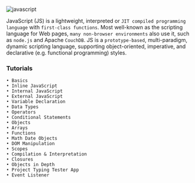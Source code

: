 ![javascript](https://user-images.githubusercontent.com/34129569/41152189-8dd57718-6b30-11e8-8da8-90f490a97bc0.jpg)


JavaScript (JS) is a lightweight, interpreted or `JIT compiled programming language` with `first-class functions`. Most well-known as the scripting language for Web pages, `many non-browser environments` also use it, such as `node.js` and Apache `CouchDB`. JS is a `prototype-based`, multi-paradigm, dynamic scripting language, supporting object-oriented, imperative, and declarative (e.g. functional programming) styles. 

### Tutorials
```
• Basics
• Inline JavaScript
• Internal JavaScript
• External JavaScript
• Variable Declaration
• Data Types
• Operators
• Conditional Statements
• Objects
• Arrays
• Functions
• Math Date Objects
• DOM Manipulation
• Scopes
• Compilation & Interpretation
• Closures
• Objects in Depth
• Project Typing Tester App
• Event Listener
